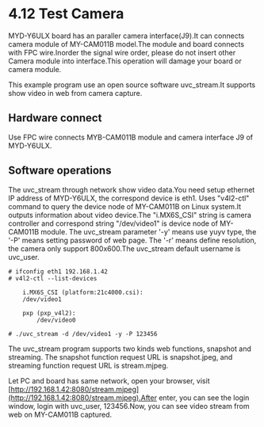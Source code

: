 # 4.12 Test Camera

MYD-Y6ULX board has an paraller camera interface(J9).It can connects camera module of MY-CAM011B model.The module and board connects with FPC wire.Inorder the signal wire order, please do not insert other Camera module  into interface.This operation will damage your board or camera module.

This example program use an open source software uvc_stream.It supports show video in web from camera capture.

## Hardware connect

Use FPC wire connects MYB-CAM011B module and camera interface J9 of MYD-Y6ULX.

## Software operations

The uvc_stream through network show video data.You need setup ethernet IP address of MYD-Y6ULX, the correspond device is eth1. Uses "v4l2-ctl" command to query the device node of MY-CAM011B on Linux system.It outputs information about video device.The "i.MX6S_CSI" string is camera controller and correspond string "/dev/video1" is device node of MY-CAM011B module. The uvc_stream parameter '-y' means use yuyv type, the '-P' means setting password of web page. The '-r' means define resolution, the camera only support 800x600.The uvc_stream default username is uvc_user.
```
# ifconfig eth1 192.168.1.42
# v4l2-ctl --list-devices
 
    i.MX6S_CSI (platform:21c4000.csi):
    /dev/video1

    pxp (pxp_v4l2):
        /dev/video0

# ./uvc_stream -d /dev/video1 -y -P 123456
```

The uvc_stream program supports two kinds web functions, snapshot and streaming. The snapshot function request URL is snapshot.jpeg, and streaming function request URL is stream.mjpeg.

Let PC and board has same network, open your browser, visit [http://192.168.1.42:8080/stream.mjpeg](http://192.168.1.42:8080/stream.mjpeg).After enter, you can see the login window, login with uvc_user, 123456.Now, you can see video stream from web on MY-CAM011B captured.

